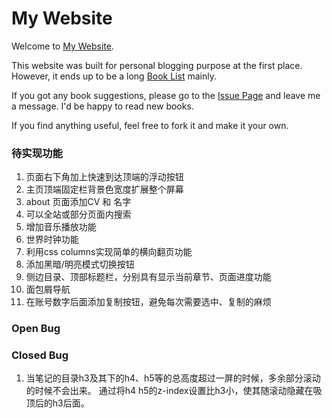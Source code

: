 # My Website

Welcome to [My Website](https://lovefluffy.github.io).

This website was built for personal blogging purpose at the first place. However, it ends up to be a long [Book List](https://lovefluffy.github.io/booknotes/myBooklist.html)  mainly.

If you got any book suggestions, please go to the [Issue Page](https://github.com/loveFluffy/loveFluffy.github.io/issues) and leave me a message. I'd be happy to read new books.

If you find anything useful, feel free to fork it and make it your own.

### 待实现功能

1. 页面右下角加上快速到达顶端的浮动按钮
2. 主页顶端固定栏背景色宽度扩展整个屏幕
3. about 页面添加CV 和 名字
4. 可以全站或部分页面内搜索
5. 增加音乐播放功能
6. 世界时钟功能
7. 利用css columns实现简单的横向翻页功能
8. 添加黑暗/明亮模式切换按钮
9. 侧边目录、顶部标题栏，分别具有显示当前章节、页面进度功能
10. 面包屑导航
11. 在账号数字后面添加复制按钮，避免每次需要选中、复制的麻烦

### Open Bug



### Closed Bug

1. 当笔记的目录h3及其下的h4、h5等的总高度超过一屏的时候，多余部分滚动的时候不会出来。
通过将h4 h5的z-index设置比h3小，使其随滚动隐藏在吸顶后的h3后面。